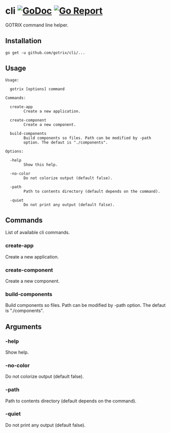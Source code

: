 # cli [![GoDoc](https://godoc.org/github.com/gotrix/cli?status.svg)](http://godoc.org/github.com/gotrix/cli) [![Go Report](https://goreportcard.com/badge/github.com/gotrix/cli)](https://goreportcard.com/report/github.com/gotrix/cli)
GOTRIX command line helper.

## Installation
```
go get -u github.com/gotrix/cli/...
```

## Usage
```
Usage:

  gotrix [options] command

Commands:

  create-app
        Create a new application.

  create-component
        Create a new component.

  build-components
        Build components so files. Path can be modified by -path
        option. The defaut is "./components".

Options:

  -help
        Show this help.

  -no-color
        Do not colorize output (default false).

  -path
        Path to contents directory (default depends on the command).

  -quiet
        Do not print any output (default false).
```

## Commands
List of available cli commands.

### create-app
Create a new application.

### create-component
Create a new component.

### build-components
Build components so files. Path can be modified by -path option. The defaut is "./components".

## Arguments

### -help
Show help.

### -no-color
Do not colorize output (default false).

### -path
Path to contents directory (default depends on the command).

### -quiet
Do not print any output (default false).

